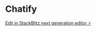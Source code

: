 # Chatify

[Edit in StackBlitz next generation editor ⚡️](https://stackblitz.com/~/github.com/7forGC/Chatify)